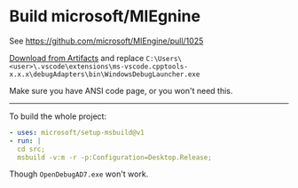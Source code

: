 # Build microsoft/MIEgnine

See https://github.com/microsoft/MIEngine/pull/1025

[Download from Artifacts][1] and replace `C:\Users\<user>\.vscode\extensions\ms-vscode.cpptools-x.x.x\debugAdapters\bin\WindowsDebugLauncher.exe`

Make sure you have ANSI code page, or you won't need this.

---

To build the whole project:

```yml
- uses: microsoft/setup-msbuild@v1
- run: |
  cd src;
  msbuild -v:m -r -p:Configuration=Desktop.Release;
```

Though `OpenDebugAD7.exe` won't work.

[1]: https://docs.github.com/en/actions/managing-workflow-runs/downloading-workflow-artifacts
